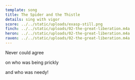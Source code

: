 ```yaml
---
template: song
title: The Spider and the Thistle
details: sing with vigor
score: ../../static/uploads/exasp-still.png
finch: ../../static/uploads/02-the-great-liberation.m4a
heron: ../../static/uploads/02-the-great-liberation.m4a
raven: ../../static/uploads/02-the-great-liberation.m4a
---
```

Never could agree

on who was being prickly

and who was needy!